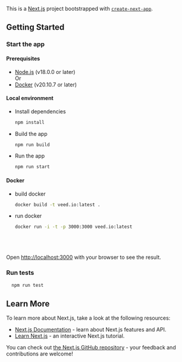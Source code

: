 This is a [Next.js](https://nextjs.org/) project bootstrapped
with [`create-next-app`](https://github.com/vercel/next.js/tree/canary/packages/create-next-app).

## Getting Started

### Start the app

#### Prerequisites

- [Node.js](https://nodejs.org/en/) (v18.0.0 or later)  
  Or
- [Docker](https://docs.docker.com/get-docker/) (v20.10.7 or later)

#### Local environment

- Install dependencies

  ```bash
  npm install
  ```

- Build the app

  ```bash
  npm run build
  ```

- Run the app

  ```bash
  npm run start
  ```

#### Docker

- build docker

    ```bash
  docker build -t veed.io:latest .
  ```
- run docker

    ```bash
    docker run -i -t -p 3000:3000 veed.io:latest
    ```

\
\
\
Open [http://localhost:3000](http://localhost:3000) with your browser to see the result.

### Run tests
  ```bash
    npm run test
  ```

## Learn More

To learn more about Next.js, take a look at the following resources:

- [Next.js Documentation](https://nextjs.org/docs) - learn about Next.js features and API.
- [Learn Next.js](https://nextjs.org/learn) - an interactive Next.js tutorial.

You can check out [the Next.js GitHub repository](https://github.com/vercel/next.js/) - your feedback and contributions
are welcome!